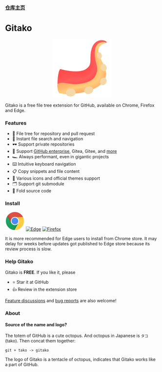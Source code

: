 ### [仓库主页]([https://github.com/zsokami/ACL4SSR](https://github.com/EnixCoda/Gitako))
# Gitako

<p align="center">
  <img width="192" src="src/assets/icons/Gitako.png" />
</p>

Gitako is a free file tree extension for GitHub, available on Chrome, Firefox and Edge.

### Features

- 📂 File tree for repository and pull request
- 🔎 Instant file search and navigation
- 🕶️ Support private repositories
- 🧩 Support [GitHub enterprise](https://github.com/EnixCoda/Gitako/wiki/Use-in-GitHub-enterprise-and-other-sites), Gitea, Gitee, and [more](https://github.com/EnixCoda/Gitako/issues/60)
- 🏎 Always performant, even in gigantic projects
- ⌨️ Intuitive keyboard navigation
- 📋 Copy snippets and file content
- 🎨 Various icons and official themes support
- 🗂 Support git submodule
- 📏 Fold source code

### Install

<a href="https://chrome.google.com/webstore/detail/gitako-github-file-tree/giljefjcheohhamkjphiebfjnlphnokk"><img width="64" alt="Chrome" src="./assets/Chrome.svg" /></a>
<a href="https://microsoftedge.microsoft.com/addons/detail/alpoloddcggjhakjemghahlkofjekbca"><img width="64" alt="Edge" src="./assets/Edge.svg" /></a>
<a href="https://addons.mozilla.org/en-US/firefox/addon/gitako-github-file-tree/"><img width="64" alt="Firefox" src="./assets/Firefox.svg" /></a>

It is more recommended for Edge users to install from Chrome store. It may delay for weeks before updates got published to Edge store because its review process is slow.

### Help Gitako

Gitako is **FREE**. If you like it, please

- ⭐️ Star it at GitHub
- 👍 Review in the extension store

[Feature discussions](https://github.com/EnixCoda/Gitako/discussions) and [bug reports](https://github.com/EnixCoda/Gitako/issues/) are also welcome!

### About

#### Source of the name and logo?

The totem of GitHub is a cute octopus. And octopus in Japanese is `タコ`(tako).
Then concat them together:

    git + tako -> gitako

The logo of Gitako is a tentacle of octopus, indicates that Gitako works like a part of GitHub.
